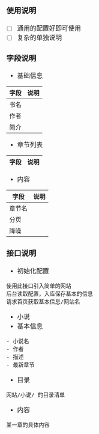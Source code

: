<span  style="font-family: Simsun,serif; font-size: 17px; ">

### 使用说明

- [ ] 通用的配置好即可使用
- [ ] 复杂的单独说明

### 字段说明

- 基础信息

字段 | 说明
---|---
 | 书名
| 作者
| 简介

- 章节列表

字段 | 说明
---|---

- 内容

字段 | 说明
---|---
 | 章节名
| 分页
| 降噪

### 接口说明

- 初始化配置
~~~
使用此接口引入简单的网站
后台读取配置，入库保存基本的信息
请求首页获取基本信息/网站名
~~~
- 小说
- 基本信息
~~~
- 小说名
- 作者
- 描述
- 最新章节
~~~
- 目录
~~~
网站/小说/ 的目录清单
~~~
- 内容
~~~
某一章的具体内容
~~~

</span>